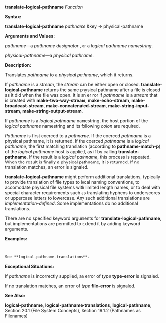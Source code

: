 **translate-logical-pathname** *Function* 



**Syntax:** 



**translate-logical-pathname** *pathname* &amp;key → physical-pathname 



**Arguments and Values:** 



*pathname*—a *pathname designator* , or a *logical pathname namestring*. 



*physical-pathname*—a *physical pathname*. 



**Description:** 



Translates *pathname* to a *physical pathname*, which it returns. 



If *pathname* is a *stream*, the *stream* can be either open or closed. **translate-logical-pathname** returns the same physical pathname after a file is closed as it did when the file was open. It is an er ror if *pathname* is a *stream* that is created with **make-two-way-stream**, **make-echo-stream**, **make-broadcast-stream**, **make-concatenated-stream**, **make-string-input-stream**, **make-string-output-stream**. 



If *pathname* is a *logical pathname* namestring, the host portion of the *logical pathname* namestring and its following *colon* are required. 



*Pathname* is first coerced to a *pathname*. If the coerced *pathname* is a physical pathname, it is returned. If the coerced *pathname* is a *logical pathname*, the first matching translation (according to **pathname-match-p**) of the *logical pathname* host is applied, as if by calling **translate-pathname**. If the result is a *logical pathname*, this process is repeated. When the result is finally a physical pathname, it is returned. If no translation matches, an error is signaled. 



**translate-logical-pathname** might perform additional translations, typically to provide translation of file types to local naming conventions, to accomodate physical file systems with limited length names, or to deal with special character requirements such as translating hyphens to underscores or uppercase letters to lowercase. Any such additional translations are *implementation-defined*. Some implementations do no additional translations. 



There are no specified keyword arguments for **translate-logical-pathname**, but implementations are permitted to extend it by adding keyword arguments. 



**Examples:**
```lisp
 

See **logical-pathname-translations**. 


```
**Exceptional Situations:** 



If *pathname* is incorrectly supplied, an error of *type* **type-error** is signaled. 



If no translation matches, an error of *type* **file-error** is signaled. 







 



 



**See Also:** 



**logical-pathname**, **logical-pathname-translations**, **logical-pathname**, Section 20.1 (File System Concepts), Section 19.1.2 (Pathnames as Filenames) 



